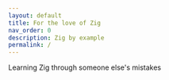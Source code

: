 ```yaml
---
layout: default
title: For the love of Zig
nav_order: 0
description: Zig by example
permalink: /
---
```


Learning Zig through someone else's mistakes